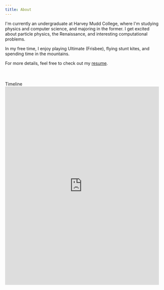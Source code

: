 ```yaml
---
title: About
---
```

I'm currently an undergraduate at Harvey Mudd College,
where I'm studying physics and computer science, and
majoring in the former. I get excited about particle physics,
the Renaissance, and interesting computational problems.

In my free time, I enjoy playing Ultimate (Frisbee),
flying stunt kites, and spending time in the mountains.

For more details, feel free to check out my [resume](/resume.pdf "Resume").

<div class="column-header" style="padding-top: 1cm">
Timeline
</div>
<iframe
src='http://embed.verite.co/timeline/?source=0AllmOWpXf0tWdHpHdGFjSEo3TTNoOG9jOUppenpiclE&font=Arvo-PTSans&maptype=toner&lang=en&start_at_end=true&start_zoom_adjust=-1&height=650'
width='100%' height='650' frameborder='0'></iframe>
